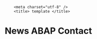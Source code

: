 
<html lang="es">
    <link rel="stylesheet" type="text/css" href="style.css">

		<meta charset="utf-8" />
		<title> template </title>
  

  

<h1>
    <span style="--start-color:#007CF0; --end-color:#00DFD8; --content: 'News';">
      News
    </span>
    <span style="--start-color:#7928CA; --end-color:#FF0080; --content: 'ABAP'; --animation:a2;">
      ABAP
    </span>
    <span style="--start-color:#FF4D4D; animation-name:a3; --end-color:#F9CB28; --content: 'Contact'; --animation: a3">
      Contact
    </span>
  </h1>

</html>
